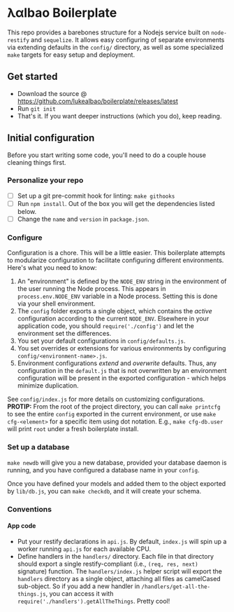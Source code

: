 # λαlbao Boilerplate
This repo provides a barebones structure for a Nodejs service built on
`node-restify` and `sequelize`. It allows easy configuring of separate
environments via extending defaults in the `config/` directory, as
well as some specialized `make` targets for easy setup and deployment.

## Get started
- Download the source @ https://github.com/lukealbao/boilerplate/releases/latest
- Run `git init`
- That's it. If you want deeper instructions (which you do), keep reading.

## Initial configuration
Before you start writing some code, you'll need to do a couple house
cleaning things first.

### Personalize your repo
- [ ] Set up a git pre-commit hook for linting:
  `make githooks`
- [ ] Run `npm install`. Out of the box you will get the dependencies
  listed below.
- [ ] Change the `name` and `version` in `package.json`.

### Configure 
Configuration is a chore. This will be a little easier. This
boilerplate attempts to modularize configuration to facilitate
configuring different environments. Here's what you need to know:

1. An "environment" is defined by the `NODE_ENV` string in the
   environment of the user running the Node process. This appears in
   `process.env.NODE_ENV` variable in a Node process. Setting this is
   done via your shell environment.
2. The `config` folder exports a single object, which contains the
   *active* configuration according to the current
   `NODE_ENV`. Elsewhere in your application code, you should
   `require('./config')` and let the environment set the differences.
3. You set your default configurations in `config/defaults.js`.
4. You set overrides or extensions for various environments by
   configuring `config/<environment-name>.js`.
5. Environment configurations *extend* and *overwrite* defaults. Thus,
   any configuration in the `default.js` that is not overwritten by an
   environment configuration will be present in the exported
   configuration - which helps minimize duplication. 

See `config/index.js` for more details on customizing
configurations. **PROTIP:** From the root of the project directory,
you can call `make printcfg` to see the entire `config` exported in
the current environment, or use `make cfg-<element>` for a specific
item using dot notation. E.g., `make cfg-db.user` will print `root`
under a fresh boilerplate install.

### Set up a database
`make newdb` will give you a new database, provided your database
daemon is running, and you have configured a database name in your `config`.

Once you have defined your models and added them to the object
exported by `lib/db.js`, you can `make checkdb`, and it will create
your schema.

### Conventions

#### App code
- Put your restify declarations in `api.js`. By default, `index.js`
  will spin up a worker running `api.js` for each available CPU.
- Define handlers in the `handlers/` directory. Each file in that
  directory should export a single restify-compliant (i.e.,
  `(req, res, next)` signature) function. The `handlers/index.js`
  helper script will export the `handlers` directory as a single
  object, attaching all files as camelCased sub-object. So if you add
  a new handler in `/handlers/get-all-the-things.js`, you can access
  it with `require('./handlers').getAllTheThings`. Pretty cool!

